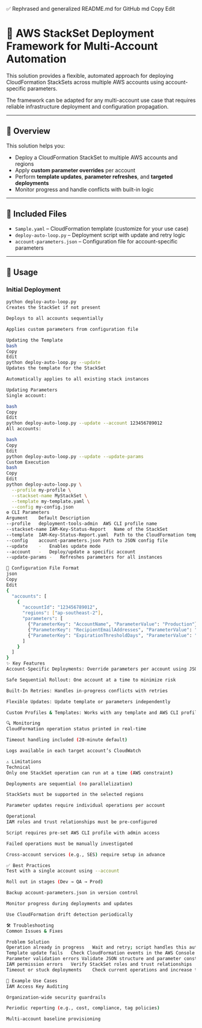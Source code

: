 ✅ Rephrased and generalized README.md for GitHub
md
Copy
Edit
# 🔐 AWS StackSet Deployment Framework for Multi-Account Automation

This solution provides a flexible, automated approach for deploying CloudFormation StackSets across multiple AWS accounts using account-specific parameters.

The framework can be adapted for any multi-account use case that requires reliable infrastructure deployment and configuration propagation.

---

## 📌 Overview

This solution helps you:
- Deploy a CloudFormation StackSet to multiple AWS accounts and regions
- Apply **custom parameter overrides** per account
- Perform **template updates**, **parameter refreshes**, and **targeted deployments**
- Monitor progress and handle conflicts with built-in logic

---

## 📁 Included Files

- `Sample.yaml` – CloudFormation template (customize for your use case)
- `deploy-auto-loop.py` – Deployment script with update and retry logic
- `account-parameters.json` – Configuration file for account-specific parameters

---

## 🚀 Usage

### Initial Deployment

```bash
python deploy-auto-loop.py
Creates the StackSet if not present

Deploys to all accounts sequentially

Applies custom parameters from configuration file

Updating the Template
bash
Copy
Edit
python deploy-auto-loop.py --update
Updates the template for the StackSet

Automatically applies to all existing stack instances

Updating Parameters
Single account:

bash
Copy
Edit
python deploy-auto-loop.py --update --account 123456789012
All accounts:

bash
Copy
Edit
python deploy-auto-loop.py --update --update-params
Custom Execution
bash
Copy
Edit
python deploy-auto-loop.py \
  --profile my-profile \
  --stackset-name MyStackSet \
  --template my-template.yaml \
  --config my-config.json
⚙️ CLI Parameters
Argument	Default	Description
--profile	deployment-tools-admin	AWS CLI profile name
--stackset-name	IAM-Key-Status-Report	Name of the StackSet
--template	IAM-Key-Status-Report.yaml	Path to the CloudFormation template
--config	account-parameters.json	Path to JSON config file
--update	-	Enables update mode
--account	-	Deploy/update a specific account
--update-params	-	Refreshes parameters for all instances

🧾 Configuration File Format
json
Copy
Edit
{
  "accounts": [
    {
      "accountId": "123456789012",
      "regions": ["ap-southeast-2"],
      "parameters": [
        {"ParameterKey": "AccountName", "ParameterValue": "Production"},
        {"ParameterKey": "RecipientEmailAddresses", "ParameterValue": "admin@example.com"},
        {"ParameterKey": "ExpirationThresholdDays", "ParameterValue": "30"}
      ]
    }
  ]
}
✨ Key Features
Account-Specific Deployments: Override parameters per account using JSON

Safe Sequential Rollout: One account at a time to minimize risk

Built-In Retries: Handles in-progress conflicts with retries

Flexible Updates: Update template or parameters independently

Custom Profiles & Templates: Works with any template and AWS CLI profile

🔍 Monitoring
CloudFormation operation status printed in real-time

Timeout handling included (20-minute default)

Logs available in each target account’s CloudWatch

⚠️ Limitations
Technical
Only one StackSet operation can run at a time (AWS constraint)

Deployments are sequential (no parallelization)

StackSets must be supported in the selected regions

Parameter updates require individual operations per account

Operational
IAM roles and trust relationships must be pre-configured

Script requires pre-set AWS CLI profile with admin access

Failed operations must be manually investigated

Cross-account services (e.g., SES) require setup in advance

✅ Best Practices
Test with a single account using --account

Roll out in stages (Dev → QA → Prod)

Backup account-parameters.json in version control

Monitor progress during deployments and updates

Use CloudFormation drift detection periodically

🛠 Troubleshooting
Common Issues & Fixes

Problem	Solution
Operation already in progress	Wait and retry; script handles this automatically
Template update fails	Check CloudFormation events in the AWS Console
Parameter validation errors	Validate JSON structure and parameter constraints
IAM permission errors	Verify StackSet roles and trust relationships
Timeout or stuck deployments	Check current operations and increase timeout if needed

🧪 Example Use Cases
IAM Access Key Auditing

Organization-wide security guardrails

Periodic reporting (e.g., cost, compliance, tag policies)

Multi-account baseline provisioning
